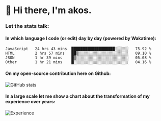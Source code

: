 # 👋 Hi there, I'm akos. 


### Let the stats talk:


#### In which language I code (or edit) day by day (powered by Wakatime): 

<!--START_SECTION:waka-->

```text
JavaScript   24 hrs 43 mins  ███████████████████░░░░░░   75.92 %
HTML         2 hrs 57 mins   ██▒░░░░░░░░░░░░░░░░░░░░░░   09.10 %
JSON         1 hr 39 mins    █▒░░░░░░░░░░░░░░░░░░░░░░░   05.08 %
Other        1 hr 21 mins    █░░░░░░░░░░░░░░░░░░░░░░░░   04.16 %
```

<!--END_SECTION:waka-->

#### On my open-source contribution here on Github:
 
![GitHub stats](https://github-readme-stats.vercel.app/api?username=akosbalasko)

#### In a large scale let me show a chart about the transformation of my experience over years:   

![Experience](https://cr-skills-chart-widget.azurewebsites.net/api/api?username=akosbalasko)
